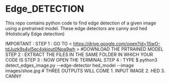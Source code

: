 # Edge_DETECTION
This repo contains python code to find edge detection of a given image using a pretrained model. These edge detectors are canny and hed (Holistically Edge detection)


IMPORTANT :
    STEP 1 : GO TO < https://drive.google.com/open?id=1SwO-tdJuzk9s4vl5ec4xkiout0Noa9wh > #DOWNLOAD THE PRTRAINED MODEL
    STEP 2 : EXTRACT THE FILES IN THE SAME FOLDER IN WHICH YOUR CODE IS 
    STEP 3 : NOW OPEN THE TERMINAL 
    STEP 4 : TYPE 
               $ python3 detect_edges_image.py --edge-detector hed_model --image images/shoe.jpg
               # THREE OUTPUTS WILL COME 1. INPUT IMAGE 2. HED 3. CANNY 
               
               
